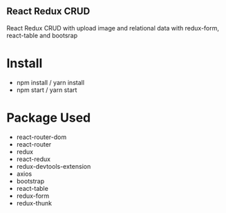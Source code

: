 ## React Redux CRUD

React Redux CRUD with upload image and relational data with redux-form, react-table and bootsrap

# Install

- npm install / yarn install 
- npm start / yarn start

# Package Used
- react-router-dom
- react-router
- redux
- react-redux
- redux-devtools-extension
- axios
- bootstrap
- react-table
- redux-form
- redux-thunk


